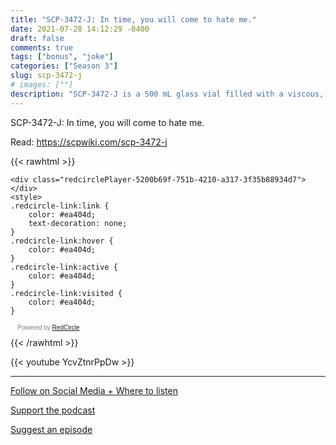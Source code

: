 ```yaml
---
title: "SCP-3472-J: In time, you will come to hate me."
date: 2021-07-28 14:12:29 -0400
draft: false
comments: true
tags: ["bonus", "joke"]
categories: ["Season 3"]
slug: scp-3472-j
# images: [""]
description: "SCP-3472-J is a 500 mL glass vial filled with a viscous, semi-translucent blue substance. The contents of the bottle replenish at a rate of 5 mL/hour while not full."
---
```


SCP-3472-J: In time, you will come to hate me.

Read: https://scpwiki.com/scp-3472-j

{{< rawhtml >}}
<script async defer onload="redcircleIframe();" src="https://api.podcache.net/embedded-player/sh/63705181-2bd5-4fc1-a869-6f5b27226efa/ep/5200b69f-751b-4210-a317-3f35b88934d7"></script>
    <div class="redcirclePlayer-5200b69f-751b-4210-a317-3f35b88934d7"></div>
    <style>
    .redcircle-link:link {
        color: #ea404d;
        text-decoration: none;
    }
    .redcircle-link:hover {
        color: #ea404d;
    }
    .redcircle-link:active {
        color: #ea404d;
    }
    .redcircle-link:visited {
        color: #ea404d;
    }
</style>
<p style="margin-top:3px;margin-left:11px;font-family: sans-serif;font-size: 10px; color: gray;">Powered by <a class="redcircle-link" href="https://redcircle.com?utm_source=rc_embedded_player&utm_medium=web&utm_campaign=embedded_v1">RedCircle</a></p>
{{< /rawhtml >}}

{{< youtube YcvZtnrPpDw >}}

---

[Follow on Social Media + Where to listen](/links)

[Support the podcast](/support)

[Suggest an episode](/suggest)

